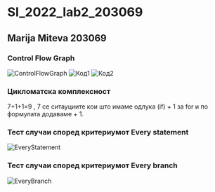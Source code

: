 # SI_2022_lab2_203069
Marija Miteva 203069
---------------------------------------------------------------
<h3> Control Flow Graph </h3>

![ControlFlowGraph](https://user-images.githubusercontent.com/102690419/171865852-3f39f1f1-38cf-47f0-be82-113b38eeabc0.png)
![Код1](https://user-images.githubusercontent.com/102690419/171866039-5bf26301-a889-4ab4-aa51-0ed253686b0d.png)
![Код2](https://user-images.githubusercontent.com/102690419/171866089-72d635ba-0309-4447-945f-fdf0798957a8.png)

<h3> Цикломатска комплексност </h3>

7+1+1=9 , 7 се ситауциите кои што имаме одлука (if) + 1 за for и по формулата додаваме + 1.

<h3> Тест случаи според критериумот Every statement </h3>

![EveryStatement](https://user-images.githubusercontent.com/102690419/171881488-2f6a6253-18a5-449c-b024-8dca3ed29454.png)

<h3> Тест случаи според критериумот Every branch </h3>

![EveryBranch](https://user-images.githubusercontent.com/102690419/171881538-a773c6b3-2e07-4caa-b22a-38f3c12c24cf.png)


